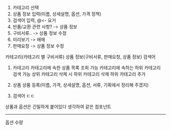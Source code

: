 1. 카테고리 선택
2. 상품 정보 입력(이름, 상세설명, 옵션, 가격 정책)
3. 검색어 입력, @<- 요거
4. 반품/교환 관련 사항? -> 상품 정보
5. 구비서류.. -> 상품 정보 수정
6. 미리보기 -> 애매
7. 판매요청 -> 상품 정보 수정


카테고리(카테고리 별 구비서류)
상품 정보(구비서류, 판매요청, 상품 정보)
검색어


1. 카테고리
   카테고리에 속한 상품 목록 조회 가능
   카테고리에 속하는 하위 카테고리 검색 가능
   상위 카테고리 삭제 시 하위 카테고리 삭제
   하위 카테고리 추가


2. 상품
   상품 등록(이름, 가격, 상세설명, 옵션, 서류, 기획에서 정리해 주겠지)

3. 검색어
   ㄷㄷ

상품과 옵션은 긴밀하게 붙어있다 생각하여 같은 컴포넌트

---
옵션
수량

